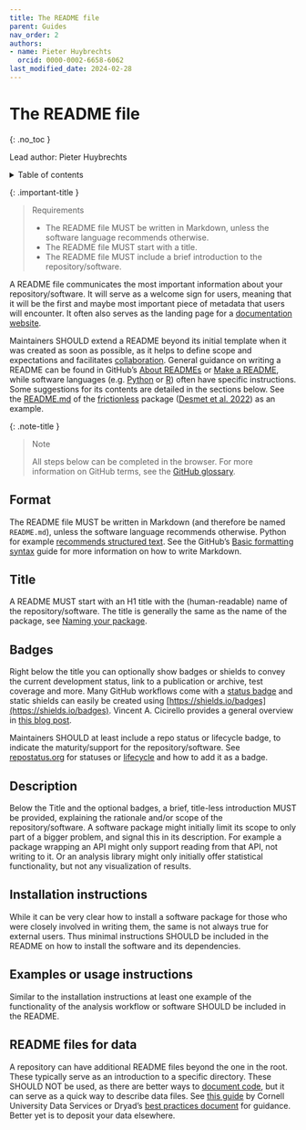 ```yaml
---
title: The README file
parent: Guides
nav_order: 2
authors:
- name: Pieter Huybrechts
  orcid: 0000-0002-6658-6062
last_modified_date: 2024-02-28
---
```


# The README file
{: .no_toc }

Lead author: Pieter Huybrechts

<details closed markdown="block">
  <summary>
    Table of contents
  </summary>
  {: .text-delta }
- TOC
{:toc}
</details>

{: .important-title }
> Requirements
> 
> - The README file MUST be written in Markdown, unless the software language recommends otherwise.
> - The README file MUST start with a title.
> - The README file MUST include a brief introduction to the repository/software.

A README file communicates the most important information about your repository/software. It will serve as a welcome sign for users, meaning that it will be the first and maybe most important piece of metadata that users will encounter. It often also serves as the landing page for a [documentation website](/guides/r-packages/#documentation-website).

Maintainers SHOULD extend a README beyond its initial template when it was created as soon as possible, as it helps to define scope and expectations and facilitates [collaboration](/guides/code-collaboration/). General guidance on writing a README can be found in GitHub’s [About READMEs](https://docs.github.com/en/repositories/managing-your-repositorys-settings-and-features/customizing-your-repository/about-readmes) or [Make a README](https://www.makeareadme.com/), while software languages (e.g. [Python](https://docs.python-guide.org/writing/documentation/) or [R](https://devguide.ropensci.org/building.html#readme)) often have specific instructions. Some suggestions for its contents are detailed in the sections below. See the [README.md](https://github.com/frictionlessdata/frictionless-r/#readme) of the [frictionless](https://docs.ropensci.org/frictionless/) package ([Desmet et al. 2022][desmet_oldoni_2022]) as an example.

{: .note-title }
> Note
> 
> All steps below can be completed in the browser. For more information on GitHub terms, see the [GitHub glossary](https://docs.github.com/en/get-started/quickstart/github-glossary).

## Format

The README file MUST be written in Markdown (and therefore be named `README.md`), unless the software language recommends otherwise. Python for example [recommends structured text](https://docs.python-guide.org/writing/documentation/#restructuredtext-ref). See the GitHub’s [Basic formatting syntax](https://docs.github.com/en/get-started/writing-on-github/getting-started-with-writing-and-formatting-on-github/basic-writing-and-formatting-syntax) guide for more information on how to write Markdown.

## Title

A README MUST start with an H1 title with the (human-readable) name of the repository/software. The title is generally the same as the name of the package, see [Naming your package](/guides/r-packages/#naming-your-package).

## Badges

Right below the title you can optionally show badges or shields to convey the current development status, link to a publication or archive, test coverage and more. Many GitHub workflows come with a [status badge](https://docs.github.com/en/actions/monitoring-and-troubleshooting-workflows/adding-a-workflow-status-badge) and static shields can easily be created using [https://shields.io/badges](https://shields.io/badges). Vincent A. Cicirello provides a general overview in [this blog post](https://dev.to/cicirello/badges-tldr-for-your-repositorys-readme-3oo3).

Maintainers SHOULD at least include a repo status or lifecycle badge, to indicate the maturity/support for the repository/software. See [repostatus.org](https://www.repostatus.org/) for statuses or [lifecycle](https://lifecycle.r-lib.org/articles/stages.html) and how to add it as a badge.

## Description

Below the Title and the optional badges, a brief, title-less introduction MUST be provided, explaining the rationale and/or scope of the repository/software. A software package might initially limit its scope to only part of a bigger problem, and signal this in its description. For example a package wrapping an API might only support reading from that API, not writing to it. Or an analysis library might only initially offer statistical functionality, but not any visualization of results. 

## Installation instructions

While it can be very clear how to install a software package for those who were closely involved in writing them, the same is not always true for external users. Thus minimal instructions SHOULD be included in the README on how to install the software and its dependencies.

## Examples or usage instructions

Similar to the installation instructions at least one example of the functionality of the analysis workflow or software SHOULD be included in the README.

## README files for data

A repository can have additional README files beyond the one in the root. These typically serve as an introduction to a specific directory. These SHOULD NOT be used, as there are better ways to [document code](/guides/r-packages/#documenting-functions), but it can serve as a quick way to describe data files. See [this guide](https://data.research.cornell.edu/data-management/sharing/readme/) by Cornell University Data Services or Dryad’s [best practices document](https://datadryad.org/stash/best_practices#describe-your-dataset-in-a-readme-file) for guidance. Better yet is to deposit your data elsewhere.

[desmet_oldoni_2022]: https://cran.r-project.org/package=frictionless "Desmet P, Oldoni D (2022). Read and Write Frictionless Data Packages. R package version 1.0.2."
